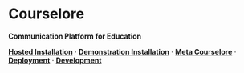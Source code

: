 # Courselore

**Communication Platform for Education**

**[Hosted Installation](https://courselore.org)** ·
**[Demonstration Installation](https://try.courselore.org)** ·
**[Meta Courselore](https://meta.courselore.org/)** ·
**[Deployment](https://github.com/radically-straightforward/radically-straightforward/blob/main/guides/deployment.md)** ·
**[Development](https://github.com/radically-straightforward/radically-straightforward/blob/main/guides/development.md)**
